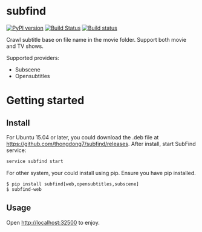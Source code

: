 # subfind

[![PyPI version](https://badge.fury.io/py/subfind.svg)](https://badge.fury.io/py/subfind)
[![Build Status](https://travis-ci.org/thongdong7/subfind.svg?branch=master)](https://travis-ci.org/thongdong7/subfind)
[![Build status](https://ci.appveyor.com/api/projects/status/p182uyw9xag41jtk?svg=true)](https://ci.appveyor.com/project/thongdong7/subfind)


Crawl subtitle base on file name in the movie folder. Support both movie and TV shows.

Supported providers:

* Subscene
* Opensubtitles

# Getting started

## Install

For Ubuntu 15.04 or later, you could download the .deb file at https://github.com/thongdong7/subfind/releases. After install, start SubFind service:

```bash
service subfind start
```

For other system, your could install using pip. Ensure you have pip installed.

```
$ pip install subfind[web,opensubtitles,subscene]
$ subfind-web
```

## Usage

Open [http://localhost:32500](http://localhost:32500) to enjoy.

